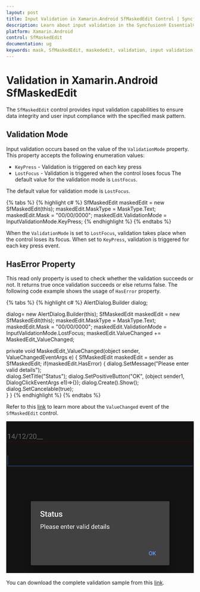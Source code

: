 ```yaml
---
layout: post
title: Input Validation in Xamarin.Android SfMaskedEdit Control | Syncfusion®
description: Learn about input validation in the Syncfusion® Essential® Xamarin.Android SfMaskedEdit Control, its elements, and more.
platform: Xamarin.Android
control: SfMaskedEdit
documentation: ug 
keywords: mask, SfMaskedEdit, maskededit, validation, input validation, validation mode
---
```


# Validation in Xamarin.Android SfMaskedEdit

The `SfMaskedEdit` control provides input validation capabilities to ensure data integrity and user input compliance with the specified mask pattern.

## Validation Mode

Input validation occurs based on the value of the `ValidationMode` property. This property accepts the following enumeration values:

* `KeyPress` - Validation is triggered on each key press
* `LostFocus` - Validation is triggered when the control loses focus
The default value for the validation mode is `LostFocus`.

The default value for validation mode is `LostFocus`.

{% tabs %}
{% highlight c# %}
SfMaskedEdit maskedEdit = new SfMaskedEdit(this);
maskedEdit.MaskType = MaskType.Text;
maskedEdit.Mask = "00/00/0000";
maskedEdit.ValidationMode = InputValidationMode.KeyPress;
{% endhighlight %}
{% endtabs %}

When the `ValidationMode` is set to `LostFocus`, validation takes place when the control loses its focus. When set to `KeyPress`, validation is triggered for each key press event.

## HasError Property

This read only property is used to check whether the validation succeeds or not. It returns true once validation succeeds or else returns false. The following code example shows the usage of `HasError` property.

{% tabs %}
{% highlight c# %}
AlertDialog.Builder dialog;

dialog= new AlertDialog.Builder(this);
SfMaskedEdit maskedEdit = new SfMaskedEdit(this);
maskedEdit.MaskType = MaskType.Text;
maskedEdit.Mask = "00/00/0000";
maskedEdit.ValidationMode = InputValidationMode.LostFocus;
maskedEdit.ValueChanged += MaskedEdit_ValueChanged;


private void MaskedEdit_ValueChanged(object sender, ValueChangedEventArgs e)
{
    SfMaskedEdit maskedEdit = sender as SfMaskedEdit;
    if(maskedEdit.HasError)
    {
        dialog.SetMessage("Please enter valid details");             
        dialog.SetTitle("Status");
        dialog.SetPositiveButton("OK", (object sender1, DialogClickEventArgs e1)=>{});
        dialog.Create().Show();
        dialog.SetCancelable(true);   
    }
}
{% endhighlight %}
{% endtabs %}

Refer to this [link](Events#valuechanged-event) to learn more about the `ValueChanged` event of the `SfMaskedEdit` control.

![Xamarin.Android SfMaskedEdit Validation](SfMaskedEditImages/Validation.png)

You can download the complete validation sample from this [link](http://files2.syncfusion.com/Xamarin.Android/Samples/MaskedEdit_Validation.zip).
